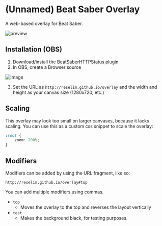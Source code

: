 # (Unnamed) Beat Saber Overlay

A web-based overlay for Beat Saber.

![preview](https://i.imgur.com/gUSKE9h.png)

## Installation (OBS)

1. Download/install the [BeatSaberHTTPStatus plugin](https://github.com/opl-/beatsaber-http-status)
2. In OBS, create a Browser source

![image](https://i.imgur.com/WyTjdtd.png)

3. Set the URL as `http://reselim.github.io/overlay` and the width and height as your canvas size (1280x720, etc.)

## Scaling

This overlay may look too small on larger canvases, because it lacks scaling. You can use this as a custom css snippet to scale the overlay:

```css
:root {
	zoom: 200%;
}
```

## Modifiers

Modifiers can be added by using the URL fragment, like so:

```
http://reselim.github.io/overlay#top
```

You can add multiple modifiers using commas.

- `top`
	* Moves the overlay to the top and reverses the layout vertically
- `test`
	* Makes the background black, for testing purposes.